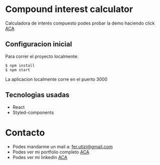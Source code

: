 
# Compound interest calculator

Calculadora de interés compuesto
podes probar la demo haciendo click [ACA](https://ferutizi.github.io/calculadora-Interes-compuesto-react/)

## Configuracion inicial

Para correr el proyecto localmente:
```
$ npm install
$ npm start
```
La aplicacion localmente corre en el puerto 3000

## Tecnologias usadas

- React
- Styled-components

# Contacto

- Podes mandarme un mail a: fer.utizi@gmail.com
- Podes ver mi portfolio completo [ACA](https://ferutizi.github.io/Portfolio/)
- Podes ver mi linkedin [ACA](https://www.linkedin.com/in/fernando-utizi-2a72a3233/)
